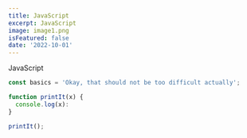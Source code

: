 ```yaml
---
title: JavaScript
excerpt: JavaScript
image: image1.png
isFeatured: false
date: '2022-10-01'
---
```


JavaScript

```js
const basics = 'Okay, that should not be too difficult actually';

function printIt(x) {
  console.log(x):
}

printIt();
```
